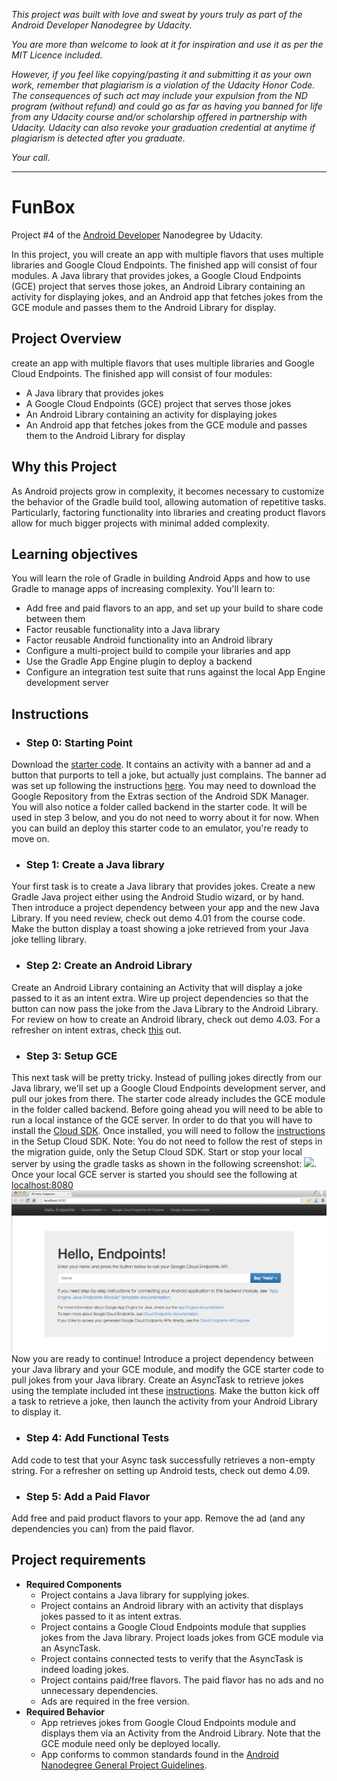 _This project was built with love and sweat by yours truly as part of the Android Developer Nanodegree by Udacity._

_You are more than welcome to look at it for inspiration and use it as per the MIT Licence included._

_However, if you feel like copying/pasting it and submitting it as your own work, remember that plagiarism is a violation of the Udacity Honor Code. The consequences of such act may include your expulsion from the ND program (without refund) and could go as far as having you banned for life from any Udacity course and/or scholarship offered in partnership with Udacity._
_Udacity can also revoke your graduation credential at anytime if plagiarism is detected after you graduate._

_Your call._

---

# FunBox
Project #4 of the [Android Developer](https://eu.udacity.com/course/android-developer-nanodegree-by-google--nd801) Nanodegree by Udacity.

In this project, you will create an app with multiple flavors that uses
multiple libraries and Google Cloud Endpoints. The finished app will consist
of four modules. A Java library that provides jokes, a Google Cloud Endpoints
(GCE) project that serves those jokes, an Android Library containing an
activity for displaying jokes, and an Android app that fetches jokes from the
GCE module and passes them to the Android Library for display.

## Project Overview
create an app with multiple flavors that uses multiple libraries and Google Cloud Endpoints. The finished app will consist of four modules:
- A Java library that provides jokes
- A Google Cloud Endpoints (GCE) project that serves those jokes
- An Android Library containing an activity for displaying jokes
- An Android app that fetches jokes from the GCE module and passes them to the Android Library for display

## Why this Project
As Android projects grow in complexity, it becomes necessary to customize the behavior of the Gradle build tool, allowing automation of repetitive tasks. Particularly, factoring functionality into libraries and creating product flavors allow for much bigger projects with minimal added complexity.

## Learning objectives
You will learn the role of Gradle in building Android Apps and how to use Gradle to manage apps of increasing complexity. You'll learn to:
- Add free and paid flavors to an app, and set up your build to share code between them
- Factor reusable functionality into a Java library
- Factor reusable Android functionality into an Android library
- Configure a multi-project build to compile your libraries and app
- Use the Gradle App Engine plugin to deploy a backend
- Configure an integration test suite that runs against the local App Engine development server

## Instructions
- ### Step 0: Starting Point
Download the [starter code](https://github.com/udacity/ud867/tree/master/FinalProject). It
contains an activity with a banner ad and a button that purports to tell a
joke, but actually just complains. The banner ad was set up following the
instructions [here](https://developers.google.com/mobile-ads-sdk/docs/admob/android/quick-start).
You may need to download the Google Repository from the Extras section of the
Android SDK Manager.
You will also notice a folder called backend in the starter code. 
It will be used in step 3 below, and you do not need to worry about it for now.
When you can build an deploy this starter code to an emulator, you're ready to
move on.
- ### Step 1: Create a Java library
Your first task is to create a Java library that provides jokes. Create a new
Gradle Java project either using the Android Studio wizard, or by hand. Then
introduce a project dependency between your app and the new Java Library. If
you need review, check out demo 4.01 from the course code.
Make the button display a toast showing a joke retrieved from your Java joke
telling library.
- ### Step 2: Create an Android Library
Create an Android Library containing an Activity that will display a joke
passed to it as an intent extra. Wire up project dependencies so that the
button can now pass the joke from the Java Library to the Android Library.
For review on how to create an Android library, check out demo 4.03. For a
refresher on intent extras, check [this](http://developer.android.com/guide/components/intents-filters.html) out.
- ### Step 3: Setup GCE
This next task will be pretty tricky. Instead of pulling jokes directly from
our Java library, we'll set up a Google Cloud Endpoints development server,
and pull our jokes from there. The starter code already includes the GCE module 
in the folder called backend. 
Before going ahead you will need to be able to run a local instance of the GCE 
server. In order to do that you will have to install the [Cloud SDK](https://cloud.google.com/sdk/docs/).
Once installed, you will need to follow the [instructions](https://cloud.google.com/endpoints/docs/frameworks/java/migrating-android) in the Setup Cloud SDK.
Note: You do not need to follow the rest of steps in the migration guide, only
the Setup Cloud SDK.
Start or stop your local server by using the gradle tasks as shown in the following
screenshot: <img src="/FinalProject/GCE-server-gradle-tasks.png" height="500">.
Once your local GCE server is started you should see the following at 
[localhost:8080](http://localhost:8080)
<img src="https://raw.githubusercontent.com/GoogleCloudPlatform/gradle-appengine-templates/77e9910911d5412e5efede5fa681ec105a0f02ad/doc/img/devappserver-endpoints.png">
Now you are ready to continue!
Introduce a project dependency between your Java library 
and your GCE module, and modify the GCE starter code to pull jokes from your Java library. 
Create an AsyncTask to retrieve jokes using the template included int these 
[instructions](https://github.com/GoogleCloudPlatform/gradle-appengine-templates/tree/77e9910911d5412e5efede5fa681ec105a0f02ad/HelloEndpoints#2-connecting-your-android-app-to-the-backend). 
Make the button kick off a task to retrieve a joke, 
then launch the activity from your Android Library to display it.
- ### Step 4: Add Functional Tests
Add code to test that your Async task successfully retrieves a non-empty
string. For a refresher on setting up Android tests, check out demo 4.09.
- ### Step 5: Add a Paid Flavor
Add free and paid product flavors to your app. Remove the ad (and any
dependencies you can) from the paid flavor.

## Project requirements
- **Required Components**
  * Project contains a Java library for supplying jokes.
  * Project contains an Android library with an activity that displays jokes passed to it as intent extras. 
  * Project contains a Google Cloud Endpoints module that supplies jokes from the Java library. Project loads jokes from GCE module via an AsyncTask.
  * Project contains connected tests to verify that the AsyncTask is indeed loading jokes.
  * Project contains paid/free flavors. The paid flavor has no ads and no unnecessary dependencies.
  * Ads are required in the free version.
- **Required Behavior**
  * App retrieves jokes from Google Cloud Endpoints module and displays them via an Activity from the Android Library. Note that the GCE module need only be deployed locally.
  * App conforms to common standards found in the [Android Nanodegree General Project Guidelines](http://udacity.github.io/android-nanodegree-guidelines/core.html).



